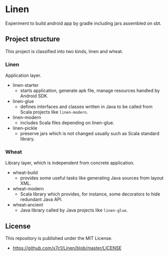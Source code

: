 # Linen
Experiment to build android app by gradle including jars assembled on sbt.

## Project structure

This project is classified into two kinds, linen and wheat.

### Linen

Application layer.

 * linen-starter
   * starts application, generate apk file, manage resources handled by Android SDK.
 * linen-glue
   * defines interfaces and classes written in Java to be called from Scala projects like `linen-modern`.
 * linen-modern
   * includes Scala files depending on linen-glue.
 * linen-pickle
   * preserve jars which is not changed usually such as Scala standard library.

### Wheat

Library layer, which is independent from concrete application.

 * wheat-build
   * provides some useful tasks like generating Java sources from layout XML.
 * wheat-modern
   * Scala library which provides, for instance, some decorators to hide redundant Java API.
 * wheat-ancient
   * Java library called by Java projects like `linen-glue`.

## License

This repository is published under the MIT License.

 * https://github.com/x7c1/Linen/blob/master/LICENSE
